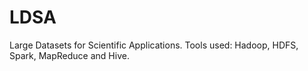 # LDSA
Large Datasets for Scientific Applications.
Tools used: Hadoop, HDFS, Spark, MapReduce and Hive.
